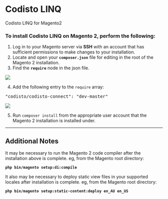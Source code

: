 # Codisto LINQ
Codisto LINQ for Magento2

### **To install Codisto LINQ on Magento 2, perform the following:**

1.  Log in to your Magento server via **SSH** with an account that has sufficient permissions to make changes to your installation.
2.  Locate and open your **`composer.json`** file for editing in the root of the Magento 2 installation.
3.  Find the **`require`** node in the json file.  

![](https://codisto.com/images/require.png)

4.  Add the following entry to the `require` array:  

<pre>"codisto/codisto-connect": "dev-master"</pre>

![](https://codisto.com/images/composerjson.png)

5.  Run `composer install` from the appropriate user account that the Magento 2 installation is installed under.

* * *

## **Additional Notes**

It may be necessary to run the Magento 2 code compiler after the installation above is complete. eg, from the Magento root directory:

**`php bin/magento setup:di:compile`**

It also may be necessary to deploy static view files in your supported locales after installation is complete. eg, from the Magento root directory:

**`php bin/magento setup:static-content:deploy en_AU en_US`**
